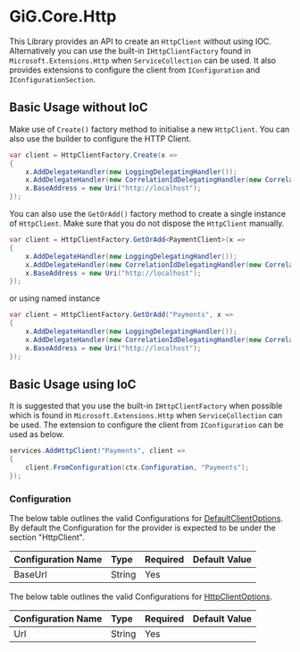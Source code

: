 # GiG.Core.Http

This Library provides an API to create an `HttpClient` without using IOC.  Alternatively you can use the built-in `IHttpClientFactory` found in `Microsoft.Extensions.Http` when `ServiceCollection` can be used.  It also provides extensions to configure the client from `IConfiguration` and `IConfigurationSection`.

## Basic Usage without IoC

Make use of `Create()` factory method to initialise a new `HttpClient`. You can also use the builder to configure the HTTP Client.

```csharp
var client = HttpClientFactory.Create(x =>
{
    x.AddDelegateHandler(new LoggingDelegatingHandler());
    x.AddDelegateHandler(new CorrelationIdDelegatingHandler(new CorrelationContextAccessor()));
    x.BaseAddress = new Uri("http://localhost");
});
```

You can also use the `GetOrAdd()` factory method to create a single instance of `HttpClient`.  Make sure that you do not dispose the `HttpClient` manually.

```csharp
var client = HttpClientFactory.GetOrAdd<PaymentClient>(x =>
{
    x.AddDelegateHandler(new LoggingDelegatingHandler());
    x.AddDelegateHandler(new CorrelationIdDelegatingHandler(new CorrelationContextAccessor()));
    x.BaseAddress = new Uri("http://localhost");
});
```
or using named instance

```csharp
var client = HttpClientFactory.GetOrAdd("Payments", x =>
{
    x.AddDelegateHandler(new LoggingDelegatingHandler());
    x.AddDelegateHandler(new CorrelationIdDelegatingHandler(new CorrelationContextAccessor()));
    x.BaseAddress = new Uri("http://localhost");
});
```


## Basic Usage using IoC

It is suggested that you use the built-in `IHttpClientFactory` when possible which is found in `Microsoft.Extensions.Http` when `ServiceCollection` can be used.  The extension to configure the client from `IConfiguration` can be used as below.

```csharp
services.AddHttpClient("Payments", client =>
{
    client.FromConfiguration(ctx.Configuration, "Payments");
});
```

### Configuration

The below table outlines the valid Configurations for [DefaultClientOptions](../src/GiG.Core.Http/DefaultClientOptions.cs). By default the Configuration for the provider is expected to be under the section "HttpClient". 

| Configuration Name | Type   | Required | Default Value |
|:-------------------|:-------|:---------|:--------------|
| BaseUrl            | String | Yes      |               |

The below table outlines the valid Configurations for [HttpClientOptions](../src/GiG.Core.Http/HttpClientOptions.cs).

| Configuration Name | Type   | Required | Default Value |
|:-------------------|:-------|:---------|:--------------|
| Url                | String | Yes      |               |
